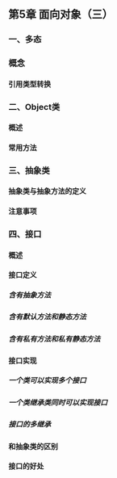 ## 第5章 面向对象（三）

### 一、多态
### 概念
#### 引用类型转换
### 二、Object类
#### 概述
#### 常用方法
### 三、抽象类
#### 抽象类与抽象方法的定义
#### 注意事项
### 四、接口
#### 概述
#### 接口定义
##### 含有抽象方法
##### 含有默认方法和静态方法
##### 含有私有方法和私有静态方法
#### 接口实现
##### 一个类可以实现多个接口
##### 一个类继承类同时可以实现接口
##### 接口的多继承
#### 和抽象类的区别
#### 接口的好处

